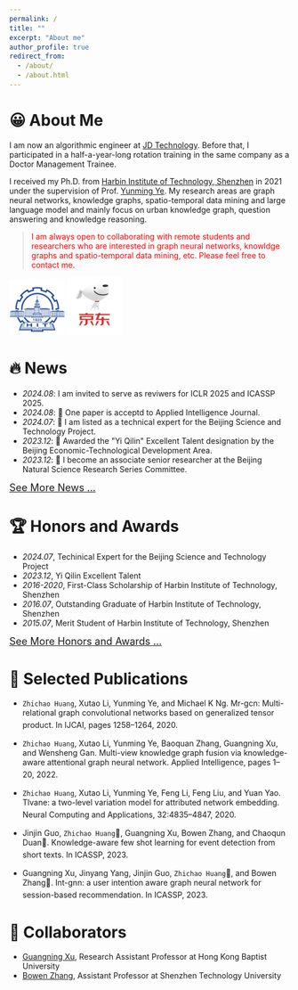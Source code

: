 ```yaml
---
permalink: /
title: ""
excerpt: "About me"
author_profile: true
redirect_from: 
  - /about/
  - /about.html
---
```


# 😀 About Me
I am now an algorithmic engineer at <a href="https://www.jdt.com.cn/"> JD Technology</a>. Before that, I participated in a half-a-year-long rotation training in the same company as a Doctor Management Trainee.

I received my Ph.D. from <a href="http://en.hitsz.edu.cn/">Harbin Institute of Technology, Shenzhen</a> in 2021 under the supervision of Prof. <a href="https://faculty.hitsz.edu.cn/yeyunming?lang=en">Yunming Ye</a>. My research areas are graph neural networks, knowledge graphs, spatio-temporal data mining and large language model and mainly focus on urban knowledge graph, question answering and knowledge reasoning.

>  <span style="color: red;">I am always open to collaborating with remote students and researchers who are interested in graph neural networks, knowldge graphs and spatio-temporal data mining, etc. Please feel free to contact me.</span>

<img class="svg" src="/images/hit_logo.jpeg" width="100pt"> <img class="svg" src="/images/jd_logo.webp" width="100pt">

# 🔥 News
- *2024.08*: I am invited to serve as reviwers for ICLR 2025 and ICASSP 2025.
- *2024.08*: 🎉 One paper is acceptd to Applied Intelligence Journal. 
- *2024.07*: 🎉 I am listed as a technical expert for the Beijing Science and Technology Project.
- *2023.12*: 🎉 Awarded the "Yi Qilin" Excellent Talent designation by the Beijing Economic-Technological Development Area.
- *2023.12*: 🎉 I become an associate senior researcher at the Beijing Natural Science Research Series Committee.

<a href="/news" style="font-size: 18px;" target="_self">See More News ...</a>

# 🏆 Honors and Awards
- *2024.07*, Techinical Expert for the Beijing Science and Technology Project
- *2023.12*, Yi Qilin Excellent Talent
- *2016-2020*, First-Class Scholarship of Harbin Institute of Technology, Shenzhen
- *2016.07*, Outstanding Graduate of Harbin Institute of Technology, Shenzhen
- *2015.07*, Merit Student of Harbin Institute of Technology, Shenzhen

<a href="/honorsandawards" style="font-size: 18px;" target="_self">See More Honors and Awards ...</a>

# 📝 Selected Publications
- `Zhichao Huang`, Xutao Li, Yunming Ye, and Michael K Ng. Mr-gcn: Multi-relational graph convolutional networks based on generalized tensor product. In IJCAI, pages 1258–1264, 2020. <a href="https://www.ijcai.org/proceedings/2020/175"><i style="font-size: 20px;" class="fa fa-file-pdf"></i></a> <a href="https://github.com/iceshzc/MR-GCN-DENSE"><i style="font-size: 20px;" class="fab fa-fw fa-github"></i></a>

- `Zhichao Huang`, Xutao Li, Yunming Ye, Baoquan Zhang, Guangning Xu, and Wensheng Gan. Multi-view knowledge graph fusion via knowledge-aware attentional graph neural network. Applied Intelligence, pages 1–20, 2022. <a href="https://link.springer.com/article/10.1007/s10489-022-03667-1"><i style="font-size: 20px;" class="fa fa-file-pdf"></i></a> <a href="https://code.aliyun.com/hithzc/KAGNN"><i style="font-size: 20px;" class="fab fa-fw fa-github"></i></a>

- `Zhichao Huang`, Xutao Li, Yunming Ye, Feng Li, Feng Liu, and Yuan Yao. Tlvane: a two-level variation model for attributed network embedding. Neural Computing and Applications, 32:4835–4847, 2020. <a href="https://link.springer.com/article/10.1007/s00521-018-3875-5"><i style="font-size: 20px;" class="fa fa-file-pdf"></i></a>

- Jinjin Guo, `Zhichao Huang`📧, Guangning Xu, Bowen Zhang, and Chaoqun Duan📧. Knowledge-aware few shot learning for event detection from short texts. In ICASSP, 2023. <a href="https://ieeexplore.ieee.org/document/10095891"><i style="font-size: 20px;" class="fa fa-file-pdf"></i></a>

- Guangning Xu, Jinyang Yang, Jinjin Guo, `Zhichao Huang`📧, and Bowen Zhang📧. Int-gnn: a user intention aware graph neural network for session-based recommendation. In ICASSP, 2023.  <a href="https://ieeexplore.ieee.org/abstract/document/10097031"><i style="font-size: 20px;" class="fa fa-file-pdf"></i></a> <a href="https://github.com/xuguangning1218/IntGNN_ICASSP2023"><i style="font-size: 20px;" class="fab fa-fw fa-github"></i></a>

# 🤝 Collaborators
- [Guangning Xu](https://xuguangning1218.github.io/), Research Assistant Professor at Hong Kong Baptist University
- [Bowen Zhang](https://scholar.google.com/citations?hl=zh-CN&user=2O1BOpEAAAAJ), Assistant Professor at Shenzhen Technology University